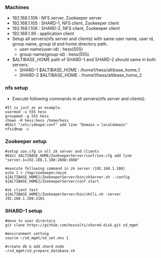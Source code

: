 ### Machines
- 192.168.1.108 : NFS server, Zookeeper server
- 192.168.1.105 : SHARD-1, NFS client, Zookeeper client
- 192.168.1.106 : SHARD-2, NFS client, Zookeeper client
- 192.168.1.95 : application client
- Setup all servers(nfs server and clients) with same user name, user id, group name, group id and home directory path.
  - user-name(user-id) : hess(555)
  - group-name(group-id) : hess(555)
- $ALTIBASE_HOME path of SHARD-1 and SHARD-2 should same in both servers.
  - SHARD-1 $ALTIBASE_HOME : /home1/hess/altibase_home_1
  - SHARD-2 $ALTIBASE_HOME : /home1/hess/altibase_home_2

### nfs setup
- Execute following commands in all servers(nfs server and clients).
```
#It is just as an example.
usermod -u 555 hess
groupmod -g 555 hess
chown -R hess:hess /home/hess
#Edit "/etc/idmapd.conf" add line "Domain = localdomain"
nfsidmap -c
```

### Zookeeper setup
```
#setup zoo.cfg in all zk server and clients
#Edit $ALTIBASE_HOME/ZookeeperServer/conf/zoo.cfg add line "server.1=192.168.1.108:2888:3888"

#execute following command in zk server (192.168.1.108)
echo 1 > /tmp/zookeeper/myid
${ALTIBASE_HOME}/ZookeeperServer/bin/zkServer.sh --config ${ALTIBASE_HOME}/ZookeeperServer/conf start

#zk client test
${ALTIBASE_HOME}/ZookeeperServer/bin/zkCli.sh -server 192.168.1.108:2181
```

### SHARD-1 setup
```
#move to user directory
git clone https://github.com/hessalti/shared-disk.git sd_mgmt

#environment setting
source ~/sd_mgmt/sd_set.env 1

#create db & add shard node
~/sd_mgmt/sd_prepare_database.sh
```

